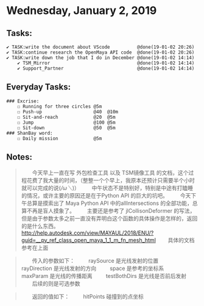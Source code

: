 # Wednesday, January 2, 2019

## Tasks:
    ✔ TASK:write the document about VScode          @done(19-01-02 20:26)
    ✔ TASK:continue research the OpenMaya API code  @done(19-01-02 20:26)
    ✔ TASK:write down the job that I do in December @done(19-01-02 14:14)
        ✔ TSM_Mirror                                @done(19-01-02 14:14)
        ✔ Support_Partner                           @done(19-01-02 14:14)



## Everyday Tasks:
    ### Excrise:
        ☐ Running for three circles @5m
        ☐ Push-up                   @40  @10m
        ☐ Sit-and-reach             @20  @5m
        ☐ Jump                      @100 @5m
        ☐ Sit-down                  @50  @5m
    ### ShanBay word:
        ☐ Daily mission             @5m

## Notes:
> &emsp;&emsp;今天早上一直在写 外包检查工具 以及 TSM镜像工具 的文档，这个过程花费了我大量的时间，（整整一个个早上，我原本还预计只需要半个小时就可以完成的说(*/ω＼*)）
> &emsp;&emsp;中午状态不是特别好，特别是中途有打瞌睡的情况，或许主要的原因还是在于Python API 的巨大的坑吧。
> &emsp;&emsp;今天下午总算是摸索出了 Maya Python API 中的allIntersections 的全部功能，总算不再是盲人摸象了。
> &emsp;&emsp;主要还是参考了 jlCollisonDeformer 的写法，但是由于参数太多之前一直没有弄明白这个函数的具体操作是怎样的，返回的是什么东西。
> &emsp;&emsp;http://help.autodesk.com/view/MAYAUL/2018/ENU/?guid=__py_ref_class_open_maya_1_1_m_fn_mesh_html
> &emsp;&emsp;具体的文档参考在上面

> &emsp;&emsp;传入的参数如下：
> &emsp;&emsp; raySource    是光线发射的位置
> &emsp;&emsp; rayDirection 是光线发射的方向
> &emsp;&emsp; space        是参考的坐标系
> &emsp;&emsp; maxParam     是光线的传播距离
> &emsp;&emsp; testBothDirs 是光线是否前后发射
> &emsp;&emsp;后续的则是可选参数

> &emsp;&emsp;返回的值如下：
> &emsp;&emsp; hitPoints    碰撞到的点坐标
> &emsp;&emsp; 
> 
